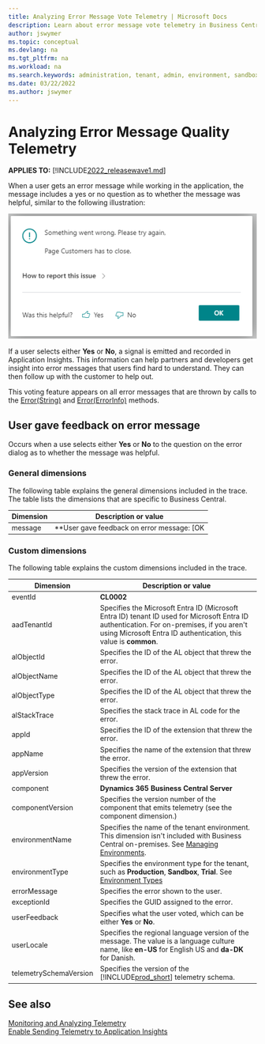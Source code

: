 ```yaml
---
title: Analyzing Error Message Vote Telemetry | Microsoft Docs
description: Learn about error message vote telemetry in Business Central  
author: jswymer
ms.topic: conceptual
ms.devlang: na
ms.tgt_pltfrm: na
ms.workload: na
ms.search.keywords: administration, tenant, admin, environment, sandbox, telemetry
ms.date: 03/22/2022
ms.author: jswymer
---
```


# Analyzing Error Message Quality Telemetry

**APPLIES TO:** [!INCLUDE[2022_releasewave1.md](../includes/2022_releasewave1.md)]

When a user gets an error message while working in the application, the message includes a yes or no question as to whether the message was helpful, similar to the following illustration:

![Shows the error dialog and the voting actions, Yes and No, about the helpfulness of the message.](../developer/media/error-voting.png )

If a user selects either **Yes** or **No**, a signal is emitted and recorded in Application Insights. This information can help partners and developers get insight into error messages that users find hard to understand. They can then follow up with the customer to help out.

This voting feature appears on all error messages that are thrown by calls to the [Error(String)](../developer/methods-auto/dialog/dialog-error-string-joker-method.md) and [Error(ErrorInfo)](../developer/methods-auto/dialog/dialog-error-errorinfo-method.md) methods.

## <a name="succeeded"></a>User gave feedback on error message

Occurs when a use selects either **Yes** or **No** to the question on the error dialog as to whether the message was helpful.

### General dimensions

The following table explains the general dimensions included in the trace. The table lists the dimensions that are specific to Business Central.

|Dimension|Description or value|
|---------|--------------------|
|message|**User gave feedback on error message: [OK|Not OK]**|

<!-- removed by request |severityLevel|**3**| -->

### Custom dimensions

The following table explains the custom dimensions included in the trace.

|Dimension|Description or value|
|---------|-----|
|eventId|**CL0002**|
|aadTenantId|Specifies the Microsoft Entra ID (Microsoft Entra ID) tenant ID used for Microsoft Entra ID authentication. For on-premises, if you aren't using Microsoft Entra ID authentication, this value is **common**. |
|alObjectId|Specifies the ID of the AL object that threw the error.|
|alObjectName|Specifies the ID of the AL object that threw the error.|
|alObjectType|Specifies the ID of the AL object that threw the error.|
|alStackTrace|Specifies the stack trace in AL code for the error.|
|appId|Specifies the ID of the extension that threw the error.|
|appName|Specifies the name of the extension that threw the error.|
|appVersion|Specifies the version of the extension that threw the error.|
|component|**Dynamics 365 Business Central Server**|
|componentVersion|Specifies the version number of the component that emits telemetry (see the component dimension.)|
|environmentName|Specifies the name of the tenant environment. This dimension isn't included with Business Central on-premises. See [Managing Environments](tenant-admin-center-environments.md).|
|environmentType|Specifies the environment type for the tenant, such as **Production**, **Sandbox**, **Trial**. See [Environment Types](tenant-admin-center-environments.md#types-of-environments)|
|errorMessage|Specifies the error shown to the user.|
|exceptionId|Specifies the GUID assigned to the error.|
|userFeedback|Specifies what the user voted, which can be either **Yes** or **No**.|
|userLocale|Specifies the regional language version of the message. The value is a language culture name, like **en-US** for English US and **da-DK** for Danish.|
|telemetrySchemaVersion|Specifies the version of the [!INCLUDE[prod_short](../developer/includes/prod_short.md)] telemetry schema.|

<!--
|clientType|Specifies the type of client that executed the message, such as **Background** or **Web**. For a list of the client types, see [ClientType Option Type](../developer/methods-auto/clienttype/clienttype-option.md).|
|hostType|Specifies [tbd]|-->

<!--
{"telemetrySchemaVersion":"1.2","componentVersion":"20.0.36722.0","aadTenantId":"d88985a1-c863-442c-bb5f-dc622e480a8d","companyName":"CRONUS International Ltd.","component":"Dynamics 365 Business Central Client","eventId":"CL0002","clientType":"Desktop","alObjectType":"Page","alObjectName":"Dialog","alObjectId":"-1","alStackTrace":"undefined","hostType":"Browser","userLocale":"en-US","exceptionId":"undefined","errorMessage":"undefined","userFeedback":"No","appId":"null","appName":"null","appPublisher":"null","appVersion":"null","environmentName":"null"}


{"telemetrySchemaVersion":"1.2","componentVersion":"20.0.36722.0","environmentType":"undefined","companyName":"CRONUS International Ltd.","aadTenantId":"d88985a1-c863-442c-bb5f-dc622e480a8d","clientType":"Desktop","component":"Dynamics 365 Business Central Client","eventId":"CL0002","userFeedback":"No","userLocale":"en-US","appVersion":"1.0.0.0","appPublisher":"Default publisher","environmentName":"null","exceptionId":"4c70c77a-147e-4fc1-af16-96cf7c008fa6","alStackTrace":"CustomerListExt(PageExtension 50110).OnOpenPage(Trigger) line 8 - ALlogmessage by Default publisher","hostType":"Browser","errorMessage":"Use ERROR with a text constant to improve telemetry details","appId":"f2ae006d-deef-4990-828e-4c76906e7171","appName":"ALlogmessage","alObjectType":"Page","alObjectName":"Dialog","alObjectId":"-1"}


{"telemetrySchemaVersion":"1.2","componentVersion":"20.0.36722.0","companyName":"CRONUS International Ltd.","aadTenantId":"d88985a1-c863-442c-bb5f-dc622e480a8d","component":"Dynamics 365 Business Central Client","eventId":"CL0002","clientType":"Desktop","alObjectName":"Dialog","alObjectType":"Page","alObjectId":"-1","alStackTrace":"CustomerListExt(PageExtension 50110).OnOpenPage(Trigger) line 9 - ALlogmessage by Default publisher","appPublisher":"Default publisher","appName":"ALlogmessage","hostType":"Browser","environmentName":"null","appId":"f2ae006d-deef-4990-828e-4c76906e7171","userFeedback":"Yes","appVersion":"1.0.0.0","userLocale":"en-US","errorMessage":"Something went wrong again","exceptionId":"ddc77782-caa0-44a9-8fae-9329375613e2"}

-->

## See also

[Monitoring and Analyzing Telemetry](telemetry-overview.md)  
[Enable Sending Telemetry to Application Insights](telemetry-enable-application-insights.md)  
